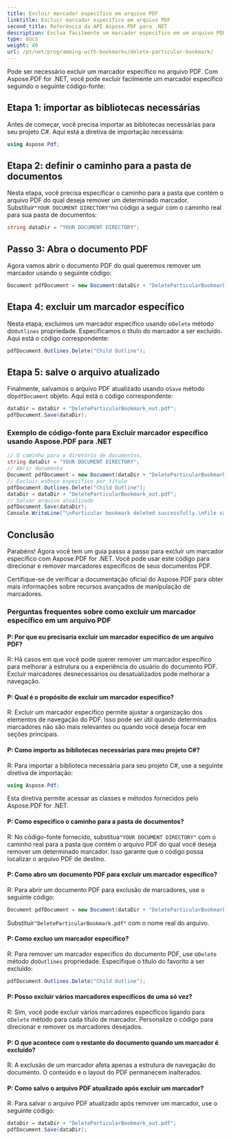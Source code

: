 ```yaml
---
title: Excluir marcador específico em arquivo PDF
linktitle: Excluir marcador específico em arquivo PDF
second_title: Referência da API Aspose.PDF para .NET
description: Exclua facilmente um marcador específico em um arquivo PDF com Aspose.PDF para .NET.
type: docs
weight: 40
url: /pt/net/programming-with-bookmarks/delete-particular-bookmark/
---
```

Pode ser necessário excluir um marcador específico no arquivo PDF. Com Aspose.PDF for .NET, você pode excluir facilmente um marcador específico seguindo o seguinte código-fonte:

## Etapa 1: importar as bibliotecas necessárias

Antes de começar, você precisa importar as bibliotecas necessárias para seu projeto C#. Aqui está a diretiva de importação necessária:

```csharp
using Aspose.Pdf;
```

## Etapa 2: definir o caminho para a pasta de documentos

 Nesta etapa, você precisa especificar o caminho para a pasta que contém o arquivo PDF do qual deseja remover um determinado marcador. Substituir`"YOUR DOCUMENT DIRECTORY"`no código a seguir com o caminho real para sua pasta de documentos:

```csharp
string dataDir = "YOUR DOCUMENT DIRECTORY";
```

## Passo 3: Abra o documento PDF

Agora vamos abrir o documento PDF do qual queremos remover um marcador usando o seguinte código:

```csharp
Document pdfDocument = new Document(dataDir + "DeleteParticularBookmark.pdf");
```

## Etapa 4: excluir um marcador específico

 Nesta etapa, excluímos um marcador específico usando o`Delete` método do`Outlines` propriedade. Especificamos o título do marcador a ser excluído. Aqui está o código correspondente:

```csharp
pdfDocument.Outlines.Delete("Child Outline");
```

## Etapa 5: salve o arquivo atualizado

 Finalmente, salvamos o arquivo PDF atualizado usando o`Save` método do`pdfDocument` objeto. Aqui está o código correspondente:

```csharp
dataDir = dataDir + "DeleteParticularBookmark_out.pdf";
pdfDocument.Save(dataDir);
```

### Exemplo de código-fonte para Excluir marcador específico usando Aspose.PDF para .NET 
```csharp
// O caminho para o diretório de documentos.
string dataDir = "YOUR DOCUMENT DIRECTORY";
// Abrir documento
Document pdfDocument = new Document(dataDir + "DeleteParticularBookmark.pdf");
// Excluir esboço específico por título
pdfDocument.Outlines.Delete("Child Outline");
dataDir = dataDir + "DeleteParticularBookmark_out.pdf";
// Salvar arquivo atualizado
pdfDocument.Save(dataDir);
Console.WriteLine("\nParticular bookmark deleted successfully.\nFile saved at " + dataDir);
```

## Conclusão

Parabéns! Agora você tem um guia passo a passo para excluir um marcador específico com Aspose.PDF for .NET. Você pode usar este código para direcionar e remover marcadores específicos de seus documentos PDF.

Certifique-se de verificar a documentação oficial do Aspose.PDF para obter mais informações sobre recursos avançados de manipulação de marcadores.

### Perguntas frequentes sobre como excluir um marcador específico em um arquivo PDF

#### P: Por que eu precisaria excluir um marcador específico de um arquivo PDF?

R: Há casos em que você pode querer remover um marcador específico para melhorar a estrutura ou a experiência do usuário do documento PDF. Excluir marcadores desnecessários ou desatualizados pode melhorar a navegação.

#### P: Qual é o propósito de excluir um marcador específico?

R: Excluir um marcador específico permite ajustar a organização dos elementos de navegação do PDF. Isso pode ser útil quando determinados marcadores não são mais relevantes ou quando você deseja focar em seções principais.

#### P: Como importo as bibliotecas necessárias para meu projeto C#?

R: Para importar a biblioteca necessária para seu projeto C#, use a seguinte diretiva de importação:

```csharp
using Aspose.Pdf;
```

Esta diretiva permite acessar as classes e métodos fornecidos pelo Aspose.PDF for .NET.

#### P: Como especifico o caminho para a pasta de documentos?

 R: No código-fonte fornecido, substitua`"YOUR DOCUMENT DIRECTORY"` com o caminho real para a pasta que contém o arquivo PDF do qual você deseja remover um determinado marcador. Isso garante que o código possa localizar o arquivo PDF de destino.

#### P: Como abro um documento PDF para excluir um marcador específico?

R: Para abrir um documento PDF para exclusão de marcadores, use o seguinte código:

```csharp
Document pdfDocument = new Document(dataDir + "DeleteParticularBookmark.pdf");
```

 Substituir`"DeleteParticularBookmark.pdf"` com o nome real do arquivo.

#### P: Como excluo um marcador específico?

 R: Para remover um marcador específico do documento PDF, use o`Delete` método do`Outlines` propriedade. Especifique o título do favorito a ser excluído:

```csharp
pdfDocument.Outlines.Delete("Child Outline");
```

#### P: Posso excluir vários marcadores específicos de uma só vez?

 R: Sim, você pode excluir vários marcadores específicos ligando para o`Delete` método para cada título de marcador. Personalize o código para direcionar e remover os marcadores desejados.

#### P: O que acontece com o restante do documento quando um marcador é excluído?

R: A exclusão de um marcador afeta apenas a estrutura de navegação do documento. O conteúdo e o layout do PDF permanecem inalterados.

#### P: Como salvo o arquivo PDF atualizado após excluir um marcador?

R: Para salvar o arquivo PDF atualizado após remover um marcador, use o seguinte código:

```csharp
dataDir = dataDir + "DeleteParticularBookmark_out.pdf";
pdfDocument.Save(dataDir);
```